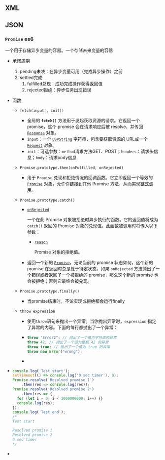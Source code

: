 ## XML

## JSON

### `Promise` es6

一个用于存储异步变量的容器。一个存储未来变量的容器

- 承诺周期
  1. pending未决：在异步变量可用（完成异步操作）之前
  2. settled完成
     1. fulfilled兑现：成功完成操作获得返回值
     2. rejected拒绝：异步任务出现错误
  
- 函数
  - `fetch(input[, init])`
    - 全局的 **`fetch()`** 方法用于发起获取资源的请求。它返回一个 promise，这个 promise 会在请求响应后被 resolve，并传回 [`Response`](https://developer.mozilla.org/zh-CN/docs/Web/API/Response) 对象。
    - `input`：一个 [`USVString`](https://developer.mozilla.org/zh-CN/docs/Web/JavaScript/Reference/Global_Objects/String) 字符串，包含要获取资源的 URL或一个 [`Request`](https://developer.mozilla.org/zh-CN/docs/Web/API/Request) 对象。
    - `init`：可选参数：`method`请求方法GET、POST；`headers`：请求头信息；`body`：请求body信息
    
  - `Promise.prototype.then(onFulfilled, onRejected)`
    - 用于 `Promise` 兑现和拒绝情况的回调函数。它立即返回一个等效的 [`Promise`](https://developer.mozilla.org/zh-CN/docs/Web/JavaScript/Reference/Global_Objects/Promise) 对象，允许你链接到其他 Promise 方法，从而实现[链式调用](https://developer.mozilla.org/zh-CN/docs/Web/JavaScript/Guide/Using_promises#链式调用)。
    
  - `Promise.prototype.catch()`
  
    - [`onRejected`](https://developer.mozilla.org/zh-CN/docs/Web/JavaScript/Reference/Global_Objects/Promise/catch#onrejected)
  
      一个在此 Promise 对象被拒绝时异步执行的函数。它的返回值将成为 `catch()` 返回的 Promise 对象的兑现值。此函数被调用时将传入以下参数：
  
      - [`reason`](https://developer.mozilla.org/zh-CN/docs/Web/JavaScript/Reference/Global_Objects/Promise/catch#reason)
  
        Promise 对象的拒绝值。
  
    - 返回一个新的 [`Promise`](https://developer.mozilla.org/zh-CN/docs/Web/JavaScript/Reference/Global_Objects/Promise)，无论当前的 promise 状态如何，这个新的 promise 在返回时总是处于待定状态。如果 `onRejected` 方法抛出了一个错误或者返回了一个被拒绝的 promise，那么这个新的 promise 也会被拒绝；否则它最终会被兑现。
  
  - `Promise.prototype.finally()`
  
    - 当promise结束时，不论实现或拒绝都会运行finally
  
  - `throw expression`
  
    - 使用`throw`语句来抛出一个异常。当你抛出异常时，`expression` 指定了异常的内容。下面的每行都抛出了一个异常：
  
    - ```js
      throw "Error2"; // 抛出了一个值为字符串的异常
      throw 42; // 抛出了一个值为整数 42 的异常
      throw true; // 抛出了一个值为 true 的异常
      throw new Error('wrong');
      ```
  
    - 



- ```js
  console.log('Test start');
  setTimeout(() => console.log('0 sec timer'), 0);
  Promise.resolve('Resolved promise 1')
      .then(res => console.log(res));
  Promise.resolve('Resolved promise 2')
      .then(res => {
    for (let i = 0; i < 1000000000; i++) {}
    console.log(res);
  });
  console.log('Test end');
  /*
  Test start
  
  Resolved promise 1
  Resolved promise 2
  0 sec timer
  */
  ```

- 